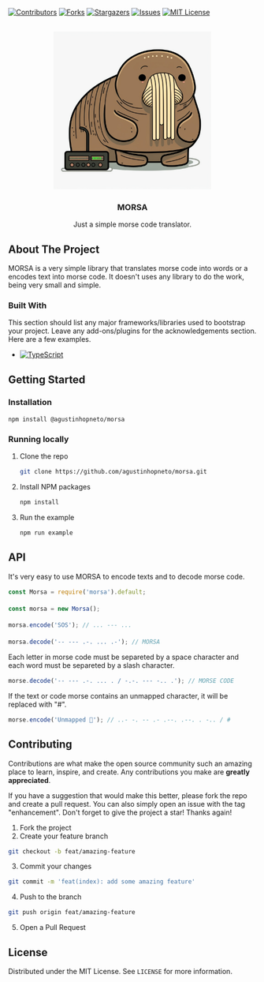 <!-- PROJECT SHIELDS -->
[![Contributors][contributors-shield]][contributors-url]
[![Forks][forks-shield]][forks-url]
[![Stargazers][stars-shield]][stars-url]
[![Issues][issues-shield]][issues-url]
[![MIT License][license-shield]][license-url]



<!-- PROJECT LOGO -->
<br />
<div align="center">
  <a href="https://github.com/agustinhopneto/morsa">
    <img src=".github/assets/logo.jpg" alt="Logo" width="320" height="320">
  </a>

  <h3 align="center">MORSA</h3>

  <p align="center">
    Just a simple morse code translator.
  </p>
</div>

<!-- ABOUT THE PROJECT -->
## About The Project
MORSA is a very simple library that translates morse code into words or a encodes text into morse code. It doesn't uses any library to do the work, being very small and simple.

### Built With
This section should list any major frameworks/libraries used to bootstrap your project. Leave any add-ons/plugins for the acknowledgements section. Here are a few examples.

* [![TypeScript][TypeScript]][TypeScript-url]

<!-- GETTING STARTED -->
## Getting Started
### Installation
  ```
  npm install @agustinhopneto/morsa
  ```

### Running locally
1. Clone the repo
   ```sh
   git clone https://github.com/agustinhopneto/morsa.git
   ```
2. Install NPM packages
   ```sh
   npm install
   ```
3. Run the example
   ```sh
   npm run example
   ```

<!-- USAGE EXAMPLES -->
## API
It's very easy to use MORSA to encode texts and to decode morse code.
```js
const Morsa = require('morsa').default;

const morsa = new Morsa();

morsa.encode('SOS'); // ... --- ...

morsa.decode('-- --- .-. ... .-'); // MORSA
```

Each letter in morse code must be separeted by a space character and each word must be separeted by a slash character.

```js
morse.decode('-- --- .-. ... . / -.-. --- -.. .'); // MORSE CODE
```

If the text or code morse contains an unmapped character, it will be replaced with "#".

```js
morse.encode('Unmapped 🥵'); // ..- -. -- .- .--. .--. . -.. / #
```

<!-- CONTRIBUTING -->
## Contributing

Contributions are what make the open source community such an amazing place to learn, inspire, and create. Any contributions you make are **greatly appreciated**.

If you have a suggestion that would make this better, please fork the repo and create a pull request. You can also simply open an issue with the tag "enhancement".
Don't forget to give the project a star! Thanks again!

1. Fork the project
2. Create your feature branch
  ```sh
  git checkout -b feat/amazing-feature
  ```
3. Commit your changes
  ```sh
  git commit -m 'feat(index): add some amazing feature'
  ```
4. Push to the branch
  ```sh
  git push origin feat/amazing-feature
  ```
5. Open a Pull Request

<!-- LICENSE -->
## License
Distributed under the MIT License. See `LICENSE` for more information.

<!-- MARKDOWN LINKS & IMAGES -->
<!-- https://www.markdownguide.org/basic-syntax/#reference-style-links -->
[contributors-shield]: https://img.shields.io/github/contributors/agustinhopneto/morsa.svg?style=for-the-badge
[contributors-url]: https://github.com/agustinhopneto/morsa/graphs/contributors
[forks-shield]: https://img.shields.io/github/forks/agustinhopneto/morsa.svg?style=for-the-badge
[forks-url]: https://github.com/agustinhopneto/morsa/network/members
[stars-shield]: https://img.shields.io/github/stars/agustinhopneto/morsa.svg?style=for-the-badge
[stars-url]: https://github.com/agustinhopneto/morsa/stargazers
[issues-shield]: https://img.shields.io/github/issues/agustinhopneto/morsa.svg?style=for-the-badge
[issues-url]: https://github.com/agustinhopneto/morsa/issues
[license-shield]: https://img.shields.io/github/license/agustinhopneto/morsa.svg?style=for-the-badge
[license-url]: https://github.com/agustinhopneto/morsa/blob/main/LICENSE

[TypeScript]: https://img.shields.io/badge/typescript-3178C6?style=for-the-badge&logo=typescript&logoColor=white
[TypeScript-url]: https://www.typescriptlang.org/